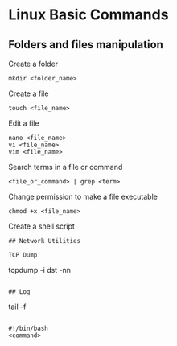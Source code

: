 # Linux Basic Commands

## Folders and files manipulation
Create a folder
```
mkdir <folder_name>
```
Create a file
```
touch <file_name>
```
Edit a file
```
nano <file_name>
vi <file_name>
vim <file_name>
```
Search terms in a file or command
```
<file_or_command> | grep <term>
```
Change permission to make a file executable
```
chmod +x <file_name>
```
Create a shell script
```
## Network Utilities

TCP Dump
```
tcpdump -i <interface> dst <dst-ipaddress> -nn
```

## Log

```
tail -f
```

#!/bin/bash
<command>
```
